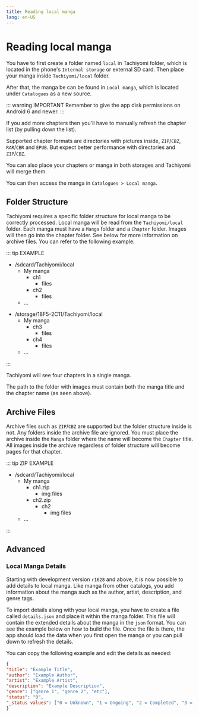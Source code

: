 ```yaml
---
title: Reading local manga
lang: en-US
---
```


# Reading local manga

You have to first create a folder named `local` in Tachiyomi folder, which is located in the phone's `Internal storage` or external SD card. Then place your manga inside `Tachiyomi/local` folder.

After that, the manga be can be found in `Local manga`, which is located under `Catalogues` as a new source.

::: warning IMPORTANT
Remember to give the app disk permissions on Android 6 and newer.
:::

If you add more chapters then you'll have to manually refresh the chapter list (by pulling down the list).

Supported chapter formats are directories with pictures inside, `ZIP`/`CBZ`, `RAR`/`CBR` and `EPUB`. But expect better performance with directories and `ZIP`/`CBZ`.

You can also place your chapters or manga in both storages and Tachiyomi will merge them.

You can then access the manga in `Catalogues > Local manga`.

## Folder Structure

Tachiyomi requires a specific folder structure for local manga to be correctly processed. Local manga will be read from the `Tachiyomi/local` folder. Each manga must have a `Manga` folder and a `Chapter` folder. Images will then go into the chapter folder. See below for more information on archive files. You can refer to the following example:

::: tip EXAMPLE
<div class="side-by-side">
	<ul class="file-tree">
		<li>
			/sdcard/Tachiyomi/local
			<ul>
				<li>
					My manga
					<ul>
						<li>
							ch1
							<ul>
								<li class="file">files</li>
							</ul>
						</li>
						<li>
							ch2
							<ul>
								<li class="file">files</li>
							</ul>
						</li>
					</ul>
				</li>
				<li>&hellip;</li>
			</ul>
		</li>
	</ul>
	<ul class="file-tree">
		<li>
			/storage/18F5-2C11/Tachiyomi/local
			<ul>
				<li>
					My manga
					<ul>
						<li>
							ch3
							<ul>
								<li class="file">files</li>
							</ul>
						</li>
						<li>
							ch4
							<ul>
								<li class="file">files</li>
							</ul>
						</li>
					</ul>
				</li>
				<li>&hellip;</li>
			</ul>
		</li>
	</ul>
</div>
:::

Tachiyomi will see four chapters in a single manga.

The path to the folder with images must contain both the manga title and the chapter name (as seen above). 

## Archive Files

Archive files such as `ZIP`/`CBZ` are supported but the folder structure inside is not. Any folders inside the archive file are ignored. You must place the archive inside the `Manga` folder where the name will become the `Chapter` title. All images inside the archive regardless of folder structure will become pages for that chapter. 

::: tip ZIP EXAMPLE
<ul class="file-tree">
		<li>
			/sdcard/Tachiyomi/local
			<ul>
				<li>
					My manga
					<ul>
						<li>
							ch1.zip
							<ul>
								<li class="file">img files</li>
							</ul>
						</li>
						<li>
							ch2.zip
							<ul>
								<li>
									ch2
									<ul>
										<li class="file">img files</li>
									</ul>
								</li>
							</ul>
						</li>
					</ul>
				</li>
				<li>&hellip;</li>
			</ul>
		</li>
</ul>
:::


## Advanced
### Local Manga Details

Starting with development version `r1628` and above, it is now possible to add details to local manga. Like manga from other catalogs, you add information about the manga such as the author, artist, description, and genre tags. 

To import details along with your local manga, you have to create a file called `details.json` and place it within the manga folder. This file will contain the extended details about the manga in the `json` format. You can see the example below on how to build the file. Once the file is there, the app should load the data when you first open the manga or you can pull down to refresh the details. 

You can copy the following example and edit the details as needed:
``` json
{
"title": "Example Title",
"author": "Example Author",
"artist": "Example Artist",
"description": "Example Description",
"genre": ["genre 1", "genre 2", "etc"],
"status": "0",
"_status values": ["0 = Unknown", "1 = Ongoing", "2 = Completed", "3 = Licensed"]
}
```
